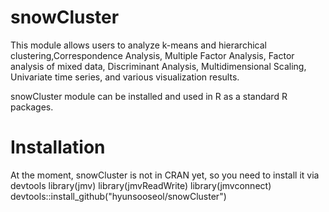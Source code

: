# snowCluster
This module allows users to analyze k-means and hierarchical
  clustering,Correspondence Analysis, Multiple Factor Analysis, Factor analysis of mixed data, Discriminant
  Analysis, Multidimensional Scaling, Univariate time series, and various visualization results.

snowCluster module can be installed and used in R as a standard R packages.
# Installation
At the moment, snowCluster is not in CRAN yet, so you need to install it via devtools
library(jmv)
library(jmvReadWrite)
library(jmvconnect)
devtools::install_github("hyunsooseol/snowCluster")
